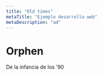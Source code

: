 ```yaml
---
title: "Old times"
metaTitle: "Ejemplo desarrollo web"
metaDescription: "ad"
---
```



# Orphen
<YouTube youTubeId="bIh6QMAvGXc" />

De la infancia de los '90
